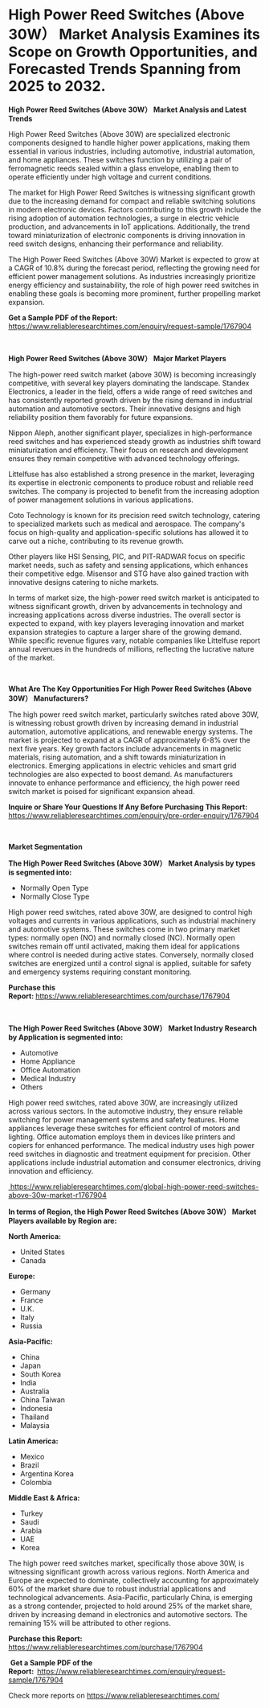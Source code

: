 <p><h1>High Power Reed Switches (Above 30W） Market Analysis Examines its Scope on Growth Opportunities, and Forecasted Trends Spanning from 2025 to 2032.</h1></p><p><strong>High Power Reed Switches (Above 30W） Market Analysis and Latest Trends</strong></p>
<p><p>High Power Reed Switches (Above 30W) are specialized electronic components designed to handle higher power applications, making them essential in various industries, including automotive, industrial automation, and home appliances. These switches function by utilizing a pair of ferromagnetic reeds sealed within a glass envelope, enabling them to operate efficiently under high voltage and current conditions. </p><p>The market for High Power Reed Switches is witnessing significant growth due to the increasing demand for compact and reliable switching solutions in modern electronic devices. Factors contributing to this growth include the rising adoption of automation technologies, a surge in electric vehicle production, and advancements in IoT applications. Additionally, the trend toward miniaturization of electronic components is driving innovation in reed switch designs, enhancing their performance and reliability.</p><p>The High Power Reed Switches (Above 30W) Market is expected to grow at a CAGR of 10.8% during the forecast period, reflecting the growing need for efficient power management solutions. As industries increasingly prioritize energy efficiency and sustainability, the role of high power reed switches in enabling these goals is becoming more prominent, further propelling market expansion.</p></p>
<p><strong>Get a Sample PDF of the Report:&nbsp;</strong> <a href="https://www.reliableresearchtimes.com/enquiry/request-sample/1767904?utm_campaign=3518&utm_medium=2&utm_source=Github&utm_content=ia&utm_term=25032025&utm_id=high-power-reed-switches-above-30w">https://www.reliableresearchtimes.com/enquiry/request-sample/1767904</a></p>
<p>&nbsp;</p>
<p><strong>High Power Reed Switches (Above 30W） Major Market Players</strong></p>
<p><p>The high-power reed switch market (above 30W) is becoming increasingly competitive, with several key players dominating the landscape. Standex Electronics, a leader in the field, offers a wide range of reed switches and has consistently reported growth driven by the rising demand in industrial automation and automotive sectors. Their innovative designs and high reliability position them favorably for future expansions.</p><p>Nippon Aleph, another significant player, specializes in high-performance reed switches and has experienced steady growth as industries shift toward miniaturization and efficiency. Their focus on research and development ensures they remain competitive with advanced technology offerings.</p><p>Littelfuse has also established a strong presence in the market, leveraging its expertise in electronic components to produce robust and reliable reed switches. The company is projected to benefit from the increasing adoption of power management solutions in various applications.</p><p>Coto Technology is known for its precision reed switch technology, catering to specialized markets such as medical and aerospace. The company's focus on high-quality and application-specific solutions has allowed it to carve out a niche, contributing to its revenue growth.</p><p>Other players like HSI Sensing, PIC, and PIT-RADWAR focus on specific market needs, such as safety and sensing applications, which enhances their competitive edge. Misensor and STG have also gained traction with innovative designs catering to niche markets.</p><p>In terms of market size, the high-power reed switch market is anticipated to witness significant growth, driven by advancements in technology and increasing applications across diverse industries. The overall sector is expected to expand, with key players leveraging innovation and market expansion strategies to capture a larger share of the growing demand. While specific revenue figures vary, notable companies like Littelfuse report annual revenues in the hundreds of millions, reflecting the lucrative nature of the market.</p></p>
<p>&nbsp;</p>
<p><strong>What Are The Key Opportunities For High Power Reed Switches (Above 30W） Manufacturers?</strong></p>
<p><p>The high power reed switch market, particularly switches rated above 30W, is witnessing robust growth driven by increasing demand in industrial automation, automotive applications, and renewable energy systems. The market is projected to expand at a CAGR of approximately 6-8% over the next five years. Key growth factors include advancements in magnetic materials, rising automation, and a shift towards miniaturization in electronics. Emerging applications in electric vehicles and smart grid technologies are also expected to boost demand. As manufacturers innovate to enhance performance and efficiency, the high power reed switch market is poised for significant expansion ahead.</p></p>
<p><strong>Inquire or Share Your Questions If Any Before Purchasing This Report:</strong> <a href="https://www.reliableresearchtimes.com/enquiry/pre-order-enquiry/1767904?utm_campaign=3518&utm_medium=2&utm_source=Github&utm_content=ia&utm_term=25032025&utm_id=high-power-reed-switches-above-30w">https://www.reliableresearchtimes.com/enquiry/pre-order-enquiry/1767904</a></p>
<p>&nbsp;</p>
<p><strong>Market Segmentation</strong></p>
<p><strong>The High Power Reed Switches (Above 30W） Market Analysis by types is segmented into:</strong></p>
<p><ul><li>Normally Open Type</li><li>Normally Close Type</li></ul></p>
<p><p>High power reed switches, rated above 30W, are designed to control high voltages and currents in various applications, such as industrial machinery and automotive systems. These switches come in two primary market types: normally open (NO) and normally closed (NC). Normally open switches remain off until activated, making them ideal for applications where control is needed during active states. Conversely, normally closed switches are energized until a control signal is applied, suitable for safety and emergency systems requiring constant monitoring.</p></p>
<p><strong>Purchase this Report:&nbsp;</strong><a href="https://www.reliableresearchtimes.com/purchase/1767904?utm_campaign=3518&utm_medium=2&utm_source=Github&utm_content=ia&utm_term=25032025&utm_id=high-power-reed-switches-above-30w">https://www.reliableresearchtimes.com/purchase/1767904</a></p>
<p>&nbsp;</p>
<p><strong>The High Power Reed Switches (Above 30W） Market Industry Research by Application is segmented into:</strong></p>
<p><ul><li>Automotive</li><li>Home Appliance</li><li>Office Automation</li><li>Medical Industry</li><li>Others</li></ul></p>
<p><p>High power reed switches, rated above 30W, are increasingly utilized across various sectors. In the automotive industry, they ensure reliable switching for power management systems and safety features. Home appliances leverage these switches for efficient control of motors and lighting. Office automation employs them in devices like printers and copiers for enhanced performance. The medical industry uses high power reed switches in diagnostic and treatment equipment for precision. Other applications include industrial automation and consumer electronics, driving innovation and efficiency.</p></p>
<p><a href="https://www.reliableresearchtimes.com/global-high-power-reed-switches-above-30w-market-r1767904?utm_campaign=3518&utm_medium=2&utm_source=Github&utm_content=ia&utm_term=25032025&utm_id=high-power-reed-switches-above-30w">&nbsp;https://www.reliableresearchtimes.com/global-high-power-reed-switches-above-30w-market-r1767904</a></p>
<p><strong>In terms of Region, the High Power Reed Switches (Above 30W） Market Players available by Region are:</strong></p>
<p>
    <p> <strong> North America: </strong>
        <ul>
            <li>United States</li>
            <li>Canada</li>
        </ul>
        </p> 
    <p> <strong> Europe: </strong>
        <ul>
            <li>Germany</li>
            <li>France</li>
            <li>U.K.</li>
            <li>Italy</li>
            <li>Russia</li>
        </ul>
        </p> 
    <p> <strong> Asia-Pacific: </strong>
        <ul>
            <li>China</li>
            <li>Japan</li>
            <li>South Korea</li>
            <li>India</li>
            <li>Australia</li>
            <li>China Taiwan</li>
            <li>Indonesia</li>
            <li>Thailand</li>
            <li>Malaysia</li>
        </ul>
        </p> 
    <p> <strong> Latin America: </strong>
        <ul>
            <li>Mexico</li>
            <li>Brazil</li>
            <li>Argentina Korea</li>
            <li>Colombia</li>
        </ul>
        </p> 
    <p> <strong> Middle East & Africa: </strong>
        <ul>
            <li>Turkey</li>
            <li>Saudi</li>
            <li>Arabia</li>
            <li>UAE</li>
            <li>Korea</li>
        </ul>
    </p>
    </p>
<p><p>The high power reed switches market, specifically those above 30W, is witnessing significant growth across various regions. North America and Europe are expected to dominate, collectively accounting for approximately 60% of the market share due to robust industrial applications and technological advancements. Asia-Pacific, particularly China, is emerging as a strong contender, projected to hold around 25% of the market share, driven by increasing demand in electronics and automotive sectors. The remaining 15% will be attributed to other regions.</p></p>
<p><strong>Purchase this Report: </strong><a href="https://www.reliableresearchtimes.com/purchase/1767904?utm_campaign=3518&utm_medium=2&utm_source=Github&utm_content=ia&utm_term=25032025&utm_id=high-power-reed-switches-above-30w">https://www.reliableresearchtimes.com/purchase/1767904</a></p>
<p>&nbsp;<strong>Get a Sample PDF of the Report:&nbsp;&nbsp;</strong><a href="https://www.reliableresearchtimes.com/enquiry/request-sample/1767904?utm_campaign=3518&utm_medium=2&utm_source=Github&utm_content=ia&utm_term=25032025&utm_id=high-power-reed-switches-above-30w">https://www.reliableresearchtimes.com/enquiry/request-sample/1767904</a></p>
<p><strong></strong></p>
<p>Check more reports on <a href="https://www.reliableresearchtimes.com/?utm_campaign=3518&utm_medium=2&utm_source=Github&utm_content=ia&utm_term=25032025&utm_id=high-power-reed-switches-above-30w">https://www.reliableresearchtimes.com/</a></p>